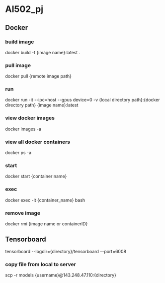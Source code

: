 # AI502_pj

## Docker
### build image
docker build -t {image name}:latest .
### pull image
docker pull {remote image path}
### run
docker run -it --ipc=host --gpus device=0 -v {local directory path}:{docker directory path} {image name}:latest
### view docker images
docker images -a
### view all docker containers
docker ps -a
### start
docker start {container name}
### exec
docker exec -it {container_name} bash
### remove image
docker rmi {image name or containerID}

## Tensorboard
tensorboard --logdir={directory}/tensorboard --port=6008

### copy file from local to server
scp -r models {username}@143.248.47.110:{directory}